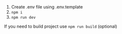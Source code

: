 1. Create .env file using .env.template <br>
2. ```npm i```
3.  ```npm run dev```

If you need to build project use ```npm run build``` (optional)
